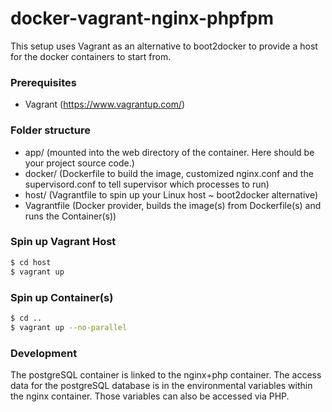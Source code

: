# docker-vagrant-nginx-phpfpm

This setup uses Vagrant as an alternative to boot2docker to provide a host for the docker containers to start from.

### Prerequisites
- Vagrant (https://www.vagrantup.com/)

### Folder structure
- app/ (mounted into the web directory of the container. Here should be your project source code.)
- docker/ (Dockerfile to build the image, customized nginx.conf and the supervisord.conf to tell supervisor which processes to run)
- host/ (Vagrantfile to spin up your Linux host ~ boot2docker alternative)
- Vagrantfile (Docker provider, builds the image(s) from Dockerfile(s) and runs the Container(s))

### Spin up Vagrant Host

```sh
$ cd host
$ vagrant up
```

### Spin up Container(s)
```sh
$ cd ..
$ vagrant up --no-parallel
```

### Development

The postgreSQL container is linked to the nginx+php container. The access data for the postgreSQL database is in the environmental variables within the nginx container. Those variables can also be accessed via PHP.
